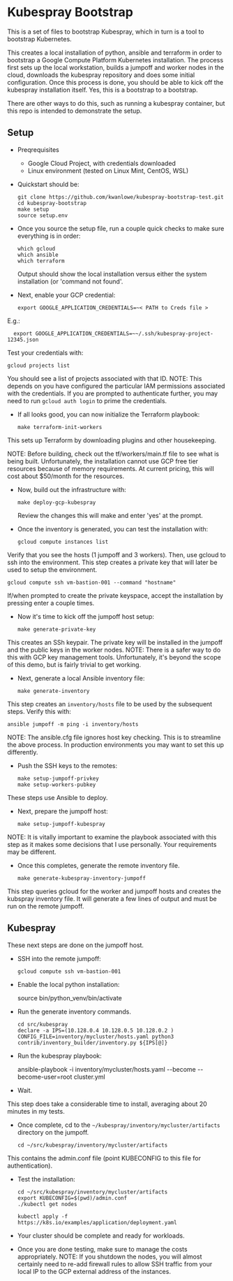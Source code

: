 # Kubespray Bootstrap

This is a set of files to bootstrap Kubespray, which in turn is a tool to bootstrap Kubernetes.

This creates a local installation of python, ansible and terraform in order to bootstrap a 
Google Compute Platform Kubernetes installation. The process first sets up the local workstation,
builds a jumpoff and worker nodes in the cloud, downloads the kubespray repository and does some
initial configuration. Once this process is done, you should be able to kick off the kubespray 
installation itself. Yes, this is a bootstrap to a bootstrap.

There are other ways to do this, such as running a kubespray container, but this repo is intended
to demonstrate the setup.



## Setup

* Preqrequisites

  * Google Cloud Project, with credentials downloaded
  * Linux environment (tested on Linux Mint, CentOS, WSL)


* Quickstart should be:

      git clone https://github.com/kwanlowe/kubespray-bootstrap-test.git
      cd kubespray-bootstrap
      make setup
      source setup.env

* Once you source the setup file, run a couple quick checks to make sure everything is in order:

      which gcloud
      which ansible
      which terraform

  Output should show the local installation versus either the system installation (or 'command not found'.

* Next, enable your GCP credential:

      export GOOGLE_APPLICATION_CREDENTIALS=~< PATH to Creds file >

E.g.:

      export GOOGLE_APPLICATION_CREDENTIALS=~~/.ssh/kubespray-project-12345.json

Test your credentials with:

    gcloud projects list

You should see a list of projects associated with that ID. NOTE: This depends on you have configured
the particular IAM permissions associated with the credentials. If you are prompted to authenticate 
further, you may need to run ```gcloud auth login``` to prime the credentials.

* If all looks good, you can now initialize the Terraform playbook:

      make terraform-init-workers

This sets up Terraform by downloading plugins and other housekeeping. 

NOTE: Before building, check out the tf/workers/main.tf file to see what is being built. Unfortunately,
the installation cannot use GCP free tier resources because of memory requirements. At current pricing, 
this will cost about $50/month for the resources. 

* Now, build out the infrastructure with:

      make deploy-gcp-kubespray

  Review the changes this will make and enter 'yes' at the prompt.

* Once the inventory is generated, you can test the installation with:

      gcloud compute instances list

Verify that you see the hosts (1 jumpoff and 3 workers). Then, use gcloud to ssh into the environment.
This step creates a private key that will later be used to setup the environment.

    gcloud compute ssh vm-bastion-001 --command "hostname"

If/when prompted to create the private keyspace, accept the installation by pressing enter a couple times.

* Now it's time to kick off the jumpoff host setup:

      make generate-private-key

This creates an SSh keypair. The private key will be installed in the jumpoff and the public keys in the worker
nodes.  NOTE: There is a safer way to do this with GCP key management tools. Unfortunately, it's beyond the 
scope of this demo, but is fairly trivial to get working. 

* Next, generate a local Ansible inventory file:

      make generate-inventory

This step creates an ```inventory/hosts``` file to be used by the subsequent steps.  Verify this with:

    ansible jumpoff -m ping -i inventory/hosts

NOTE: The ansible.cfg file ignores host key checking. This is to streamline the above process. In production
environments you may want to set this up differently.


* Push the SSH keys to the remotes:

      make setup-jumpoff-privkey
      make setup-workers-pubkey

These steps use Ansible to deploy. 

* Next, prepare the jumpoff host:

      make setup-jumpoff-kubespray

NOTE: It is vitally important to examine the playbook associated with this step as it makes some decisions
that I use personally. Your requirements may be different.

* Once this completes, generate the remote inventory file. 

      make generate-kubespray-inventory-jumpoff

This step queries gcloud for the worker and jumpoff hosts and creates the kubspray inventory file.
It will generate a few lines of output and must be run on the remote jumpoff. 

## Kubespray 

These next steps are done on the jumpoff host. 

* SSH into the remote jumpoff:

      gcloud compute ssh vm-bastion-001

* Enable the local python installation:

    source bin/python_venv/bin/activate


* Run the generate inventory commands.

      cd src/kubespray
      declare -a IPS=(10.128.0.4 10.128.0.5 10.128.0.2 )
      CONFIG_FILE=inventory/mycluster/hosts.yaml python3 contrib/inventory_builder/inventory.py ${IPS[@]}

* Run the kubespray playbook:

    ansible-playbook -i inventory/mycluster/hosts.yaml  --become --become-user=root cluster.yml

* Wait.

This step does take a considerable time to install, averaging about 20 minutes in my tests.

* Once complete, cd to the ```~/kubespray/inventory/mycluster/artifacts``` directory on the jumpoff.

      cd ~/src/kubespray/inventory/mycluster/artifacts

This contains the admin.conf file (point KUBECONFIG to this file for authentication).

* Test the installation:

      cd ~/src/kubespray/inventory/mycluster/artifacts
      export KUBECONFIG=$(pwd)/admin.conf
      ./kubectl get nodes

      kubectl apply -f https://k8s.io/examples/application/deployment.yaml


* Your cluster should be complete and ready for workloads.


* Once you are done testing, make sure to manage the costs appropriately. 
NOTE: If you shutdown the nodes, you will almost certainly need to re-add 
firewall rules to allow SSH traffic from your local IP to the GCP external
address of the instances.
